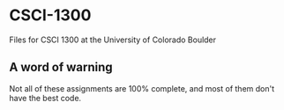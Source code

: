 # CSCI-1300
Files for CSCI 1300 at the University of Colorado Boulder

## A word of warning
Not all of these assignments are 100% complete, and most of them don't have the best code. 
